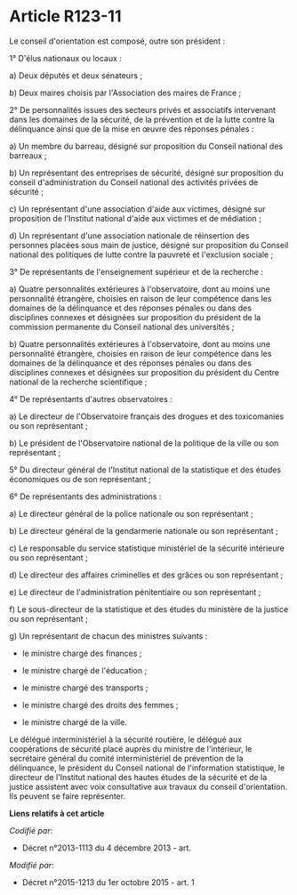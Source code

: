 # Article R123-11

Le conseil d'orientation est composé, outre son président : 

1° D'élus nationaux ou locaux : 

a) Deux députés et deux sénateurs ; 

b) Deux maires choisis par l'Association des maires de France ; 

2° De personnalités issues des secteurs privés et associatifs intervenant dans les domaines de la sécurité, de la prévention
et de la lutte contre la délinquance ainsi que de la mise en œuvre des réponses pénales : 

a) Un membre du barreau, désigné sur proposition du Conseil national des barreaux ; 

b) Un représentant des entreprises de sécurité, désigné sur proposition du conseil d'administration du Conseil national des
activités privées de sécurité ; 

c) Un représentant d'une association d'aide aux victimes, désigné sur proposition de l'Institut national d'aide aux victimes
et de médiation ; 

d) Un représentant d'une association nationale de réinsertion des personnes placées sous main de justice, désigné sur
proposition du Conseil national des politiques de lutte contre la pauvreté et l'exclusion sociale ; 

3° De représentants de l'enseignement supérieur et de la recherche : 

a) Quatre personnalités extérieures à l'observatoire, dont au moins une personnalité étrangère, choisies en raison de leur
compétence dans les domaines de la délinquance et des réponses pénales ou dans des disciplines connexes et désignées sur
proposition du président de la commission permanente du Conseil national des universités ; 

b) Quatre personnalités extérieures à l'observatoire, dont au moins une personnalité étrangère, choisies en raison de leur
compétence dans les domaines de la délinquance et des réponses pénales ou dans des disciplines connexes et désignées sur
proposition du président du Centre national de la recherche scientifique ; 

4° De représentants d'autres observatoires : 

a) Le directeur de l'Observatoire français des drogues et des toxicomanies ou son représentant ; 

b) Le président de l'Observatoire national de la politique de la ville ou son représentant ; 

5° Du directeur général de l'Institut national de la statistique et des études économiques ou de son représentant ; 

6° De représentants des administrations : 

a) Le directeur général de la police nationale ou son représentant ; 

b) Le directeur général de la gendarmerie nationale ou son représentant ; 

c) Le responsable du service statistique ministériel de la sécurité intérieure ou son représentant ; 

d) Le directeur des affaires criminelles et des grâces ou son représentant ; 

e) Le directeur de l'administration pénitentiaire ou son représentant ; 

f) Le sous-directeur de la statistique et des études du ministère de la justice ou son représentant ; 

g) Un représentant de chacun des ministres suivants : 

- le ministre chargé des finances ; 

- le ministre chargé de l'éducation ; 

- le ministre chargé des transports ; 

- le ministre chargé des droits des femmes ; 

- le ministre chargé de la ville. 

Le délégué interministériel à la sécurité routière, le délégué aux coopérations de sécurité placé auprès du ministre de
l'intérieur, le secrétaire général du comité interministériel de prévention de la délinquance, le président du Conseil
national de l'information statistique, le directeur de l'Institut national des hautes études de la sécurité et de la justice
assistent avec voix consultative aux travaux du conseil d'orientation. Ils peuvent se faire représenter.

**Liens relatifs à cet article**

_Codifié par_:

  - Décret n°2013-1113 du 4 décembre 2013 - art.

_Modifié par_:

  - Décret n°2015-1213 du 1er octobre 2015 - art. 1
